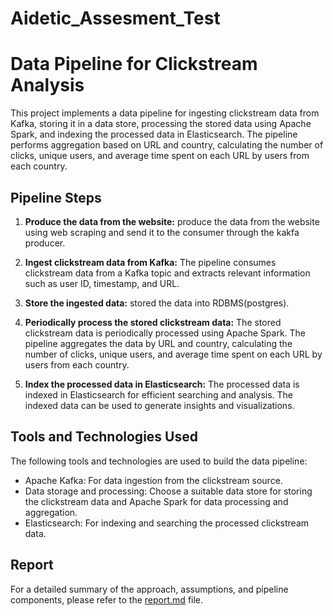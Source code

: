 # Aidetic_Assesment_Test

# Data Pipeline for Clickstream Analysis

This project implements a data pipeline for ingesting clickstream data from Kafka, storing it in a data store, processing the stored data using Apache Spark, and indexing the processed data in Elasticsearch. The pipeline performs aggregation based on URL and country, calculating the number of clicks, unique users, and average time spent on each URL by users from each country.

## Pipeline Steps
1. **Produce the data from the website:** produce the data from the website using web scraping and send it to the consumer through the kakfa producer. 
2. **Ingest clickstream data from Kafka:** The pipeline consumes clickstream data from a Kafka topic and extracts relevant information such as user ID, timestamp, and URL.

3. **Store the ingested data:** stored the data into RDBMS(postgres).

3. **Periodically process the stored clickstream data:** The stored clickstream data is periodically processed using Apache Spark. The pipeline aggregates the data by URL and country, calculating the number of clicks, unique users, and average time spent on each URL by users from each country.

4. **Index the processed data in Elasticsearch:** The processed data is indexed in Elasticsearch for efficient searching and analysis. The indexed data can be used to generate insights and visualizations.

## Tools and Technologies Used

The following tools and technologies are used to build the data pipeline:

- Apache Kafka: For data ingestion from the clickstream source.
- Data storage and processing: Choose a suitable data store for storing the clickstream data and Apache Spark for data processing and aggregation.
- Elasticsearch: For indexing and searching the processed clickstream data.


## Report

For a detailed summary of the approach, assumptions, and pipeline components, please refer to the [report.md](report.md) file.


